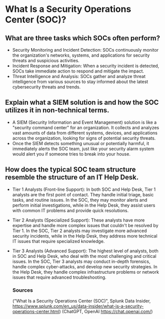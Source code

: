 # What Is a Security Operations Center (SOC)?
## What are three tasks which SOCs often perform?
- Security Monitoring and Incident Detection: SOCs continuously monitor the organization's networks, systems, and applications for security threats and suspicious activities.
- Incident Response and Mitigation: When a security incident is detected, SOCs take immediate action to respond and mitigate the impact.
- Threat Intelligence and Analysis: SOCs gather and analyze threat intelligence from various sources to stay informed about the latest cybersecurity threats and trends. 
## Explain what a SIEM solution is and how the SOC utilizes it in non-technical terms.
- A SIEM (Security Information and Event Management) solution is like a "security command center" for an organization. It collects and analyzes vast amounts of data from different systems, devices, and applications across the organization, looking for signs of potential security threats.
- Once the SIEM detects something unusual or potentially harmful, it immediately alerts the SOC team, just like your security alarm system would alert you if someone tries to break into your house. 
## How does the typical SOC team structure resemble the structure of an IT Help Desk.
- Tier 1 Analysts (Front-line Support): In both SOC and Help Desk, Tier 1 analysts are the first point of contact. They handle initial triage, basic tasks, and routine issues. In the SOC, they may monitor alerts and perform initial investigations, while in the Help Desk, they assist users with common IT problems and provide quick resolutions.
- Tier 2 Analysts (Specialized Support): These analysts have more expertise and handle more complex issues that couldn't be resolved by Tier 1. In the SOC, Tier 2 analysts may investigate more advanced security incidents, while in the Help Desk, they address more technical IT issues that require specialized knowledge.
- Tier 3 Analysts (Advanced Support): The highest level of analysts, both in SOC and Help Desk, who deal with the most challenging and critical issues. In the SOC, Tier 3 analysts may conduct in-depth forensics, handle complex cyber-attacks, and develop new security strategies. In the Help Desk, they handle complex infrastructure problems or network issues that require advanced troubleshooting.

  ### Sources
  ("What Is a Security Operations Center (SOC)", Splunk Data Insider, https://www.splunk.com/en_us/data-insider/what-is-a-security-operations-center.html)
  (ChatGPT, OpenAI https://chat.openai.com/)

